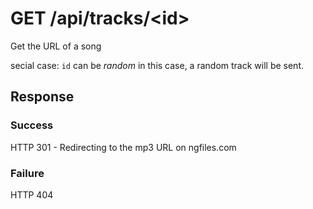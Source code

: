 # GET /api/tracks/\<id\>

Get the URL of a song

secial case: `id` can be *random* in this case, a random track will be sent.

## Response

### Success

HTTP 301 - Redirecting to the mp3 URL on ngfiles.com

### Failure

HTTP 404
